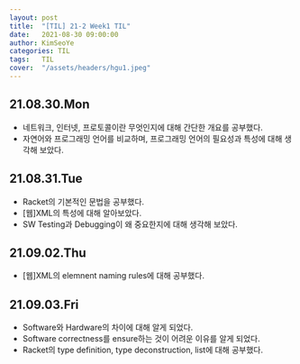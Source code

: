 ```yaml
---
layout: post
title:  "[TIL] 21-2 Week1 TIL"
date:   2021-08-30 09:00:00
author: KimSeoYe
categories: TIL
tags:   TIL
cover:  "/assets/headers/hgu1.jpeg"
---
```


## 21.08.30.Mon
- 네트워크, 인터넷, 프로토콜이란 무엇인지에 대해 간단한 개요를 공부했다.
- 자연어와 프로그래밍 언어를 비교하며, 프로그래밍 언어의 필요성과 특성에 대해 생각해 보았다.

## 21.08.31.Tue
- Racket의 기본적인 문법을 공부했다.
- [웹]XML의 특성에 대해 알아보았다.
- SW Testing과 Debugging이 왜 중요한지에 대해 생각해 보았다.

## 21.09.02.Thu
- [웹]XML의 elemnent naming rules에 대해 공부했다.

## 21.09.03.Fri
- Software와 Hardware의 차이에 대해 알게 되었다.
- Software correctness를 ensure하는 것이 어려운 이유를 알게 되었다.
- Racket의 type definition, type deconstruction, list에 대해 공부했다.
